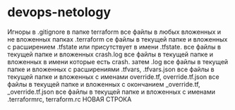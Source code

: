 # devops-netology
Игноры в .gitignore в папке terraform
все файлы в любых вложенных и не вложенных папках .terraform
се файлы в текущей папке и вложенных с расширением .tfstate или присутствует в имени .tfstate.
все файлы в текущей папке и вложенных crash.log
все файлы в текущей папке и вложенных в имени которые есть crash. затем .log
все файлы в текущей папке и вложенных с расширениями .tfvars, .tfvars.json
все файлы в текущей папке и вложенных с именами override.tf, override.tf.json
все файлы в текущей папке и вложенных с окончанием _override.tf, _override.tf.json
все файлы в текущей папке и вложенных с именами .terraformrc, terraform.rc
НОВАЯ СТРОКА

